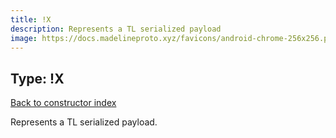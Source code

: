 ```yaml
---
title: !X
description: Represents a TL serialized payload
image: https://docs.madelineproto.xyz/favicons/android-chrome-256x256.png
---
```

## Type: !X  
[Back to constructor index](index.md)

Represents a TL serialized payload.
